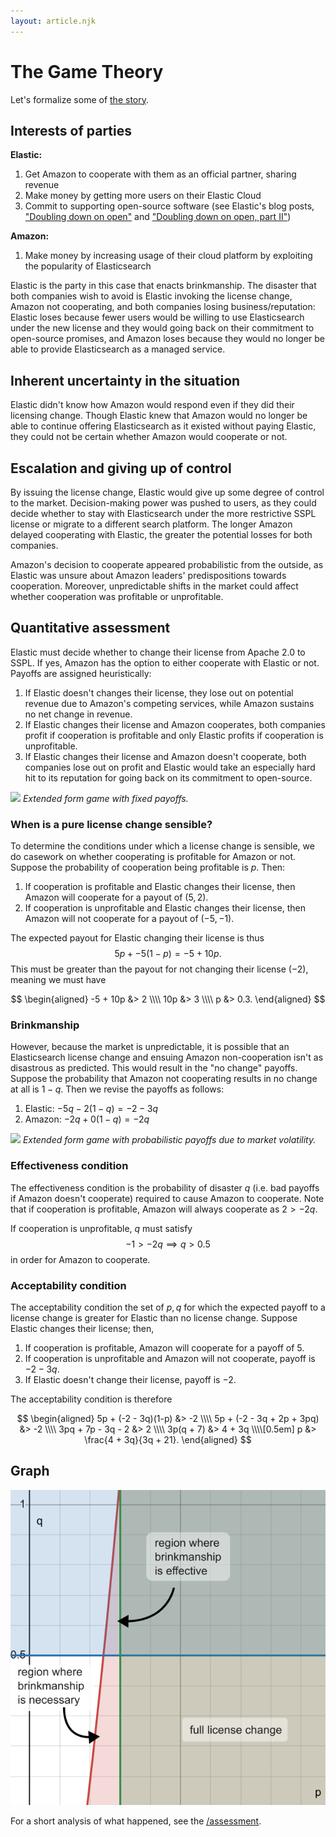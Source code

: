 ```yaml
---
layout: article.njk
---
```


# The Game Theory

Let's formalize some of [the story](/).

## Interests of parties

**Elastic:**

1. Get Amazon to cooperate with them as an official partner, sharing revenue
2. Make money by getting more users on their Elastic Cloud
3. Commit to supporting open-source software (see Elastic's blog posts, ["Doubling down on open"](https://www.elastic.co/blog/licensing-change) and ["Doubling down on open, part II"](https://www.elastic.co/blog/licensing-change))

**Amazon:**

1. Make money by increasing usage of their cloud platform by exploiting the popularity of Elasticsearch

Elastic is the party in this case that enacts brinkmanship. The disaster that both companies wish to avoid is Elastic invoking the license change, Amazon not cooperating, and both companies losing business/reputation: Elastic loses because fewer users would be willing to use Elasticsearch under the new license and they would going back on their commitment to open-source promises, and Amazon loses because they would no longer be able to provide Elasticsearch as a managed service.

## Inherent uncertainty in the situation

Elastic didn't know how Amazon would respond even if they did their licensing change. Though Elastic knew that Amazon would no longer be able to continue offering Elasticsearch as it existed without paying Elastic, they could not be certain whether Amazon would cooperate or not.

## Escalation and giving up of control

By issuing the license change, Elastic would give up some degree of control to the market. Decision-making power was pushed to users, as they could decide whether to stay with Elasticsearch under the more restrictive SSPL license or migrate to a different search platform. The longer Amazon delayed cooperating with Elastic, the greater the potential losses for both companies.

Amazon's decision to cooperate appeared probabilistic from the outside, as Elastic was unsure about Amazon leaders' predispositions towards cooperation. Moreover, unpredictable shifts in the market could affect whether cooperation was profitable or unprofitable.

## Quantitative assessment

Elastic must decide whether to change their license from Apache 2.0 to SSPL. If yes, Amazon has the option to either cooperate with Elastic or not. Payoffs are assigned heuristically:

1. If Elastic doesn't changes their license, they lose out on potential revenue due to Amazon's competing services, while Amazon sustains no net change in revenue.
2. If Elastic changes their license and Amazon cooperates, both companies profit if cooperation is profitable and only Elastic profits if cooperation is unprofitable.
3. If Elastic changes their license and Amazon doesn't cooperate, both companies lose out on profit and Elastic would take an especially hard hit to its reputation for going back on its commitment to open-source.

![](https://media.discordapp.net/attachments/780817803380260877/1245804724138283028/image.png?ex=665a1590&is=6658c410&hm=4a3974102d04579c0227b19e03533fbbf11e15ea88f683b08c3df51b6f02594a&=&format=webp&quality=lossless&width=680&height=527)
_Extended form game with fixed payoffs._

### When is a pure license change sensible?

To determine the conditions under which a license change is sensible, we do casework on whether cooperating is profitable for Amazon or not. Suppose the probability of cooperation being profitable is $p$. Then:

1. If cooperation is profitable and Elastic changes their license, then Amazon will cooperate for a payout of $(5, 2)$.
2. If cooperation is unprofitable and Elastic changes their license, then Amazon will not cooperate for a payout of $(-5, -1)$.

The expected payout for Elastic changing their license is thus
$$5p + -5(1 - p) = -5 + 10p.$$
This must be greater than the payout for not changing their license ($-2$), meaning we must have

$$
\begin{aligned}
  -5 + 10p &> 2 \\\\
  10p &> 3 \\\\
  p &> 0.3.
\end{aligned}
$$

### Brinkmanship

However, because the market is unpredictable, it is possible that an Elasticsearch license change and ensuing Amazon non-cooperation isn't as disastrous as predicted. This would result in the "no change" payoffs. Suppose the probability that Amazon not cooperating results in no change at all is $1 - q$. Then we revise the payoffs as follows:

1. Elastic: $-5q - 2(1-q) = -2 - 3q$
2. Amazon: $-2q + 0(1-q) = -2q$

![](https://media.discordapp.net/attachments/780817803380260877/1245804756299944088/image.png?ex=665a1597&is=6658c417&hm=688318e5c0a1ec5dc49a24733334ef786e3129a8e564e056b06cb81835304140&=&format=webp&quality=lossless&width=745&height=527)
_Extended form game with probabilistic payoffs due to market volatility._

### Effectiveness condition

The effectiveness condition is the probability of disaster $q$ (i.e. bad payoffs if Amazon doesn't cooperate) required to cause Amazon to cooperate. Note that if cooperation is profitable, Amazon will always cooperate as $2 > -2q$.

If cooperation is unprofitable, $q$ must satisfy
$$-1 > -2q \implies q > 0.5$$
in order for Amazon to cooperate.

### Acceptability condition

The acceptability condition the set of $p, q$ for which the expected payoff to a license change is greater for Elastic than no license change. Suppose Elastic changes their license; then,

1. If cooperation is profitable, Amazon will cooperate for a payoff of $5$.
2. If cooperation is unprofitable and Amazon will not cooperate, payoff is $-2 - 3q$.
3. If Elastic doesn't change their license, payoff is $-2$.

The acceptability condition is therefore

$$
\begin{aligned}
  5p + (-2 - 3q)(1-p) &> -2 \\\\
  5p + (-2 - 3q + 2p + 3pq) &> -2 \\\\
  3pq + 7p - 3q - 2 &> 2 \\\\
  3p(q + 7) &> 4 + 3q \\\\[0.5em]
  p &> \frac{4 + 3q}{3q + 21}.
\end{aligned}
$$

## Graph

![](assets/figures/graph.png)

For a short analysis of what happened, see the [/assessment](/assessment).
